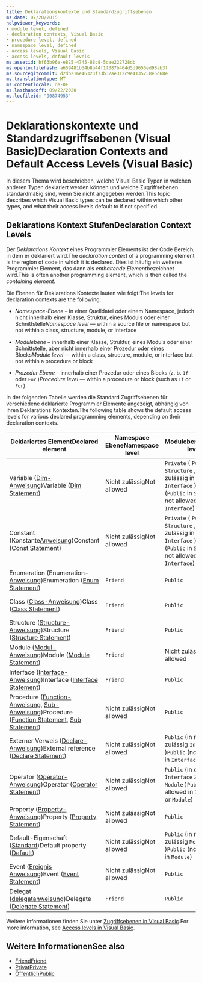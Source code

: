 ```yaml
---
title: Deklarationskontexte und Standardzugriffsebenen
ms.date: 07/20/2015
helpviewer_keywords:
- module level, defined
- declaration contexts, Visual Basic
- procedure level, defined
- namespace level, defined
- access levels, Visual Basic
- access levels, default levels
ms.assetid: bf63b96e-e825-4745-88c8-5dae222728db
ms.openlocfilehash: a659481b34b8b44f1f387b464d5d9656ed98ab3f
ms.sourcegitcommit: d2db216e46323f73b32ae312c9e4135258e5d68e
ms.translationtype: MT
ms.contentlocale: de-DE
ms.lasthandoff: 09/22/2020
ms.locfileid: "90874953"
---
```

# <a name="declaration-contexts-and-default-access-levels-visual-basic"></a><span data-ttu-id="027c9-102">Deklarationskontexte und Standardzugriffsebenen (Visual Basic)</span><span class="sxs-lookup"><span data-stu-id="027c9-102">Declaration Contexts and Default Access Levels (Visual Basic)</span></span>

<span data-ttu-id="027c9-103">In diesem Thema wird beschrieben, welche Visual Basic Typen in welchen anderen Typen deklariert werden können und welche Zugriffsebenen standardmäßig sind, wenn Sie nicht angegeben werden.</span><span class="sxs-lookup"><span data-stu-id="027c9-103">This topic describes which Visual Basic types can be declared within which other types, and what their access levels default to if not specified.</span></span>  
  
## <a name="declaration-context-levels"></a><span data-ttu-id="027c9-104">Deklarations Kontext Stufen</span><span class="sxs-lookup"><span data-stu-id="027c9-104">Declaration Context Levels</span></span>  

 <span data-ttu-id="027c9-105">Der *Deklarations Kontext* eines Programmier Elements ist der Code Bereich, in dem er deklariert wird.</span><span class="sxs-lookup"><span data-stu-id="027c9-105">The *declaration context* of a programming element is the region of code in which it is declared.</span></span> <span data-ttu-id="027c9-106">Dies ist häufig ein weiteres Programmier Element, das dann als *enthaltende Element*bezeichnet wird.</span><span class="sxs-lookup"><span data-stu-id="027c9-106">This is often another programming element, which is then called the *containing element*.</span></span>  
  
 <span data-ttu-id="027c9-107">Die Ebenen für Deklarations Kontexte lauten wie folgt:</span><span class="sxs-lookup"><span data-stu-id="027c9-107">The levels for declaration contexts are the following:</span></span>  
  
- <span data-ttu-id="027c9-108">*Namespace-Ebene* – in einer Quelldatei oder einem Namespace, jedoch nicht innerhalb einer Klasse, Struktur, eines Moduls oder einer Schnittstelle</span><span class="sxs-lookup"><span data-stu-id="027c9-108">*Namespace level* — within a source file or namespace but not within a class, structure, module, or interface</span></span>  
  
- <span data-ttu-id="027c9-109">*Modulebene* – innerhalb einer Klasse, Struktur, eines Moduls oder einer Schnittstelle, aber nicht innerhalb einer Prozedur oder eines Blocks</span><span class="sxs-lookup"><span data-stu-id="027c9-109">*Module level* — within a class, structure, module, or interface but not within a procedure or block</span></span>  
  
- <span data-ttu-id="027c9-110">*Prozedur Ebene* – innerhalb einer Prozedur oder eines Blocks (z. b. `If` oder `For` )</span><span class="sxs-lookup"><span data-stu-id="027c9-110">*Procedure level* — within a procedure or block (such as `If` or `For`)</span></span>  
  
 <span data-ttu-id="027c9-111">In der folgenden Tabelle werden die Standard Zugriffsebenen für verschiedene deklarierte Programmier Elemente angezeigt, abhängig von ihren Deklarations Kontexten.</span><span class="sxs-lookup"><span data-stu-id="027c9-111">The following table shows the default access levels for various declared programming elements, depending on their declaration contexts.</span></span>  
  
|<span data-ttu-id="027c9-112">Deklariertes Element</span><span class="sxs-lookup"><span data-stu-id="027c9-112">Declared element</span></span>|<span data-ttu-id="027c9-113">Namespace Ebene</span><span class="sxs-lookup"><span data-stu-id="027c9-113">Namespace level</span></span>|<span data-ttu-id="027c9-114">Modulebene</span><span class="sxs-lookup"><span data-stu-id="027c9-114">Module level</span></span>|<span data-ttu-id="027c9-115">Prozedur Ebene</span><span class="sxs-lookup"><span data-stu-id="027c9-115">Procedure level</span></span>|  
|----------------------|---------------------|------------------|---------------------|  
|<span data-ttu-id="027c9-116">Variable ([Dim-Anweisung](dim-statement.md))</span><span class="sxs-lookup"><span data-stu-id="027c9-116">Variable ([Dim Statement](dim-statement.md))</span></span>|<span data-ttu-id="027c9-117">Nicht zulässig</span><span class="sxs-lookup"><span data-stu-id="027c9-117">Not allowed</span></span>|<span data-ttu-id="027c9-118">`Private` ( `Public` in `Structure` , nicht zulässig in `Interface` )</span><span class="sxs-lookup"><span data-stu-id="027c9-118">`Private` (`Public` in `Structure`, not allowed in `Interface`)</span></span>|`Public`|  
|<span data-ttu-id="027c9-119">Constant (Konstante[Anweisung](const-statement.md))</span><span class="sxs-lookup"><span data-stu-id="027c9-119">Constant ([Const Statement](const-statement.md))</span></span>|<span data-ttu-id="027c9-120">Nicht zulässig</span><span class="sxs-lookup"><span data-stu-id="027c9-120">Not allowed</span></span>|<span data-ttu-id="027c9-121">`Private` ( `Public` in `Structure` , nicht zulässig in `Interface` )</span><span class="sxs-lookup"><span data-stu-id="027c9-121">`Private` (`Public` in `Structure`, not allowed in `Interface`)</span></span>|`Public`|  
|<span data-ttu-id="027c9-122">Enumeration (Enumeration-[Anweisung](enum-statement.md))</span><span class="sxs-lookup"><span data-stu-id="027c9-122">Enumeration ([Enum Statement](enum-statement.md))</span></span>|`Friend`|`Public`|<span data-ttu-id="027c9-123">Nicht zulässig</span><span class="sxs-lookup"><span data-stu-id="027c9-123">Not allowed</span></span>|  
|<span data-ttu-id="027c9-124">Class ([Class-Anweisung](class-statement.md))</span><span class="sxs-lookup"><span data-stu-id="027c9-124">Class ([Class Statement](class-statement.md))</span></span>|`Friend`|`Public`|<span data-ttu-id="027c9-125">Nicht zulässig</span><span class="sxs-lookup"><span data-stu-id="027c9-125">Not allowed</span></span>|  
|<span data-ttu-id="027c9-126">Structure ([Structure-Anweisung](structure-statement.md))</span><span class="sxs-lookup"><span data-stu-id="027c9-126">Structure ([Structure Statement](structure-statement.md))</span></span>|`Friend`|`Public`|<span data-ttu-id="027c9-127">Nicht zulässig</span><span class="sxs-lookup"><span data-stu-id="027c9-127">Not allowed</span></span>|  
|<span data-ttu-id="027c9-128">Module ([Modul-Anweisung](module-statement.md))</span><span class="sxs-lookup"><span data-stu-id="027c9-128">Module ([Module Statement](module-statement.md))</span></span>|`Friend`|<span data-ttu-id="027c9-129">Nicht zulässig</span><span class="sxs-lookup"><span data-stu-id="027c9-129">Not allowed</span></span>|<span data-ttu-id="027c9-130">Nicht zulässig</span><span class="sxs-lookup"><span data-stu-id="027c9-130">Not allowed</span></span>|  
|<span data-ttu-id="027c9-131">Interface ([Interface-Anweisung](interface-statement.md))</span><span class="sxs-lookup"><span data-stu-id="027c9-131">Interface ([Interface Statement](interface-statement.md))</span></span>|`Friend`|`Public`|<span data-ttu-id="027c9-132">Nicht zulässig</span><span class="sxs-lookup"><span data-stu-id="027c9-132">Not allowed</span></span>|  
|<span data-ttu-id="027c9-133">Procedure ([Function-Anweisung](function-statement.md), [Sub-Anweisung](sub-statement.md))</span><span class="sxs-lookup"><span data-stu-id="027c9-133">Procedure ([Function Statement](function-statement.md), [Sub Statement](sub-statement.md))</span></span>|<span data-ttu-id="027c9-134">Nicht zulässig</span><span class="sxs-lookup"><span data-stu-id="027c9-134">Not allowed</span></span>|`Public`|<span data-ttu-id="027c9-135">Nicht zulässig</span><span class="sxs-lookup"><span data-stu-id="027c9-135">Not allowed</span></span>|  
|<span data-ttu-id="027c9-136">Externer Verweis ([Declare-Anweisung](declare-statement.md))</span><span class="sxs-lookup"><span data-stu-id="027c9-136">External reference ([Declare Statement](declare-statement.md))</span></span>|<span data-ttu-id="027c9-137">Nicht zulässig</span><span class="sxs-lookup"><span data-stu-id="027c9-137">Not allowed</span></span>|<span data-ttu-id="027c9-138">`Public` (in nicht zulässig `Interface` )</span><span class="sxs-lookup"><span data-stu-id="027c9-138">`Public` (not allowed in `Interface`)</span></span>|<span data-ttu-id="027c9-139">Nicht zulässig</span><span class="sxs-lookup"><span data-stu-id="027c9-139">Not allowed</span></span>|  
|<span data-ttu-id="027c9-140">Operator ([Operator-Anweisung](operator-statement.md))</span><span class="sxs-lookup"><span data-stu-id="027c9-140">Operator ([Operator Statement](operator-statement.md))</span></span>|<span data-ttu-id="027c9-141">Nicht zulässig</span><span class="sxs-lookup"><span data-stu-id="027c9-141">Not allowed</span></span>|<span data-ttu-id="027c9-142">`Public` (in oder nicht `Interface` zulässig `Module` )</span><span class="sxs-lookup"><span data-stu-id="027c9-142">`Public` (not allowed in `Interface` or `Module`)</span></span>|<span data-ttu-id="027c9-143">Nicht zulässig</span><span class="sxs-lookup"><span data-stu-id="027c9-143">Not allowed</span></span>|  
|<span data-ttu-id="027c9-144">Property ([Property-Anweisung](property-statement.md))</span><span class="sxs-lookup"><span data-stu-id="027c9-144">Property ([Property Statement](property-statement.md))</span></span>|<span data-ttu-id="027c9-145">Nicht zulässig</span><span class="sxs-lookup"><span data-stu-id="027c9-145">Not allowed</span></span>|`Public`|<span data-ttu-id="027c9-146">Nicht zulässig</span><span class="sxs-lookup"><span data-stu-id="027c9-146">Not allowed</span></span>|  
|<span data-ttu-id="027c9-147">Default-Eigenschaft ([Standard](../modifiers/default.md))</span><span class="sxs-lookup"><span data-stu-id="027c9-147">Default property ([Default](../modifiers/default.md))</span></span>|<span data-ttu-id="027c9-148">Nicht zulässig</span><span class="sxs-lookup"><span data-stu-id="027c9-148">Not allowed</span></span>|<span data-ttu-id="027c9-149">`Public` (in nicht zulässig `Module` )</span><span class="sxs-lookup"><span data-stu-id="027c9-149">`Public` (not allowed in `Module`)</span></span>|<span data-ttu-id="027c9-150">Nicht zulässig</span><span class="sxs-lookup"><span data-stu-id="027c9-150">Not allowed</span></span>|  
|<span data-ttu-id="027c9-151">Event ([Ereignis Anweisung](event-statement.md))</span><span class="sxs-lookup"><span data-stu-id="027c9-151">Event ([Event Statement](event-statement.md))</span></span>|<span data-ttu-id="027c9-152">Nicht zulässig</span><span class="sxs-lookup"><span data-stu-id="027c9-152">Not allowed</span></span>|`Public`|<span data-ttu-id="027c9-153">Nicht zulässig</span><span class="sxs-lookup"><span data-stu-id="027c9-153">Not allowed</span></span>|  
|<span data-ttu-id="027c9-154">Delegat ([delegatanweisung](delegate-statement.md))</span><span class="sxs-lookup"><span data-stu-id="027c9-154">Delegate ([Delegate Statement](delegate-statement.md))</span></span>|`Friend`|`Public`|<span data-ttu-id="027c9-155">Nicht zulässig</span><span class="sxs-lookup"><span data-stu-id="027c9-155">Not allowed</span></span>|  
  
 <span data-ttu-id="027c9-156">Weitere Informationen finden Sie unter [Zugriffsebenen in Visual Basic](../../programming-guide/language-features/declared-elements/access-levels.md).</span><span class="sxs-lookup"><span data-stu-id="027c9-156">For more information, see [Access levels in Visual Basic](../../programming-guide/language-features/declared-elements/access-levels.md).</span></span>  
  
## <a name="see-also"></a><span data-ttu-id="027c9-157">Weitere Informationen</span><span class="sxs-lookup"><span data-stu-id="027c9-157">See also</span></span>

- [<span data-ttu-id="027c9-158">Friend</span><span class="sxs-lookup"><span data-stu-id="027c9-158">Friend</span></span>](../modifiers/friend.md)
- [<span data-ttu-id="027c9-159">Privat</span><span class="sxs-lookup"><span data-stu-id="027c9-159">Private</span></span>](../modifiers/private.md)
- [<span data-ttu-id="027c9-160">Öffentlich</span><span class="sxs-lookup"><span data-stu-id="027c9-160">Public</span></span>](../modifiers/public.md)
